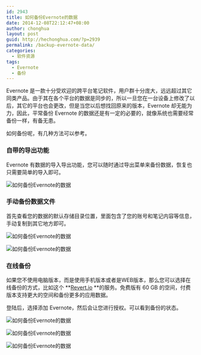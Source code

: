 ```yaml
---
id: 2943
title: 如何备份Evernote的数据
date: 2014-12-08T22:12:47+08:00
author: chonghua
layout: post
guid: http://hechonghua.com/?p=2939
permalink: /backup-evernote-data/
categories:
  - 软件资源
tags:
  - Evernote
  - 备份
---
```

Evernote 是一款十分受欢迎的跨平台笔记软件，用户群十分庞大，远远超过其它同类产品。由于其在各个平台的数据是同步的，所以一旦您在一台设备上修改了以后，其它的平台也会更改，但是当您以后想找回原来的版本，Evernote 却无能为力，因此，平常备份 Evernote 的数据还是有一定的必要的，就像系统也需要经常备份一样，有备无患。

<!--more-->

如何备份呢，有几种方法可以参考。

### 自带的导出功能

Evernote 有数据的导入导出功能，您可以随时通过导出菜单来备份数据，恢复也只需要简单的导入即可。

![如何备份Evernote的数据](http://chonghua-1251666171.cos.ap-shanghai.myqcloud.com/backupevernote1.png) 

### 手动备份数据文件

首先查看您的数据的默认存储目录位置，里面包含了您的账号和笔记内容等信息，手动复制到其它地方即可。

![如何备份Evernote的数据](http://chonghua-1251666171.cos.ap-shanghai.myqcloud.com/backupevernote2.png) 

![如何备份Evernote的数据](http://chonghua-1251666171.cos.ap-shanghai.myqcloud.com/backupevernote3.png) 

### 在线备份

如果您不使用电脑版本，而是使用手机版本或者是WEB版本，那么您可以选择在线备份的方式，比如这个 **<a href="https://revert.io/" target="_blank">Revert.io</a>&nbsp;**的服务。免费版有 60 GB 的空间，付费版本支持更大的空间和备份更多的应用数据。

登陆后，选择添加 Evernote，然后会让您进行授权。可以看到备份的状态。

![如何备份Evernote的数据](http://chonghua-1251666171.cos.ap-shanghai.myqcloud.com/backupevernote.png) 

![如何备份Evernote的数据](http://chonghua-1251666171.cos.ap-shanghai.myqcloud.com/backupevernote5.png) 

![如何备份Evernote的数据](http://chonghua-1251666171.cos.ap-shanghai.myqcloud.com/backupevernote4.png)